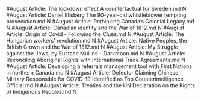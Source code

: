 #August
Article: The lockdown effect A counterfactual for Sweden.md N
#August
Article: Daniel Ellsberg The 90-year-old whistleblower tempting prosecution.md N
#August
Article: Rethinking Canada’s Colonial Legacy.md N
#August
Article: Canadian identity and the War of 1812.md N
#August
Article: Origin of Covid - Following the Clues.md N
#August
Article: The Hungarian workers' revolution.md N
#August
Article: Native Peoples, the British Crown and the War of 1812.md N
#August
Article: My Struggle against the Jews, by Eustace Mullins – Darkmoon.md N
#August
Article: Reconciling Aboriginal Rights with International Trade Agreements.md N
#August
Article: Developing a referrals management tool with First Nations in northern Canada.md N
#August
Article: Defector Claiming Chinese Military Responsible for COVID-19 Identified as Top Counterintelligence Official.md N
#August
Article: Treaties and the UN Declaration on the Rights of Indigenous Peoples.md N

